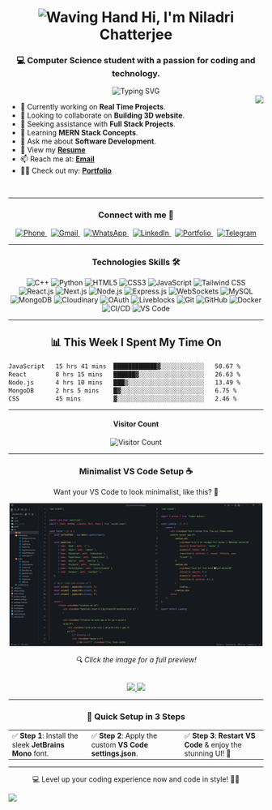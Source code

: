 <h1 align="center">
<img src="https://raw.githubusercontent.com/Tarikul-Islam-Anik/Animated-Fluent-Emojis/master/Emojis/Hand%20gestures/Waving%20Hand.png" alt="Waving Hand" width="35" height="35" /> Hi, I'm Niladri Chatterjee</h1>
<h3 align="center">💻 Computer Science student with a passion for coding and technology.</h3>


<div align="center">

<img src="https://readme-typing-svg.demolab.com?font=Fira+Code&size=22&duration=3000&pause=1000&center=true&vCenter=true&random=false&width=600&height=50&lines=Full+Stack+Developer+%7C+MERN+Specialist;Crafting+elegant+solutions+to+complex+problems;Speed%2C+Security+and+Style+Delivered!;Less+Code%2C+More+Impact.;Real-time%2C+all+the+time." alt="Typing SVG" />
</div>


<img align="right" src="http://github-profile-summary-cards.vercel.app/api/cards/stats?username=niladri-1&theme=2077" height="200em"  />

- 🔭 Currently working on <b>Real Time Projects</b>.
- 👯 Looking to collaborate on <b>Building 3D website</b>.
- 🤝 Seeking assistance with <b>Full Stack Projects</b>.
- 🌱 Learning <b>MERN Stack Concepts</b>.
- 💬 Ask me about <b>Software Development</b>.
- 📄 View my <b><a target="_blank" href="https://drive.google.com/file/d/1BNtnWhw7RoWeUKu44n-iKRC1ysdY2s8L/view?usp=sharing">Resume</a></b>
- 📫 Reach me at: <b><a target="_blank" href="mailto:code.niladri@gmail.com">Email</a></b>
- 👨‍💻 Check out my: <b><a target="_blank" href="https://niladri1.vercel.app">Portfolio</a></b>

<br>

---

<h3 align="center">Connect with me 🤝</h3>
<p align="center">
  <a href="tel:+916296554939" target="_blank">
    <img src="https://img.shields.io/badge/Phone-%2B91%206296554939-2C2C2C?style=for-the-badge&logo=phone&logoColor=white" alt="Phone">
  </a>&nbsp;
  <a href="mailto:code.niladri@gmail.com" target="_blank">
    <img src="https://img.shields.io/badge/Gmail-code.niladri@gmail.com-B22222?style=for-the-badge&logo=gmail&logoColor=white" alt="Gmail">
  </a>&nbsp;
  <a href="https://wa.me/916296554939" target="_blank">
    <img src="https://img.shields.io/badge/WhatsApp-%2B91%206296554939-1C8C4A?style=for-the-badge&logo=whatsapp&logoColor=white" alt="WhatsApp">
  </a>&nbsp;
  <a href="https://linkedin.com/in/niladri1" target="_blank">
    <img src="https://img.shields.io/badge/LinkedIn-niladri1-005B8A?style=for-the-badge&logo=linkedin&logoColor=white" alt="LinkedIn">
  </a>&nbsp;
  <a href="https://niladri1.vercel.app/" target="_blank">
    <img src="https://img.shields.io/badge/Portfolio-Visit-000000?style=for-the-badge&logo=vercel&logoColor=white" alt="Portfolio">
  </a>&nbsp;
  <a href="https://t.me/niladri_chatterjee" target="_blank">
    <img src="https://img.shields.io/badge/Telegram-niladri_chatterjee-006699?style=for-the-badge&logo=telegram&logoColor=white" alt="Telegram">
  </a>
</p>


---

<h3 align="center">Technologies Skills 🛠️</h3>
<p align="center">
  <img src="https://img.shields.io/badge/C++-%2300599C.svg?style=for-the-badge&logo=c%2B%2B&logoColor=white" alt="C++">
  <img src="https://img.shields.io/badge/Python-%231E415E?style=for-the-badge&logo=python&logoColor=%23FFD43B" alt="Python">
  <img src="https://img.shields.io/badge/HTML5-%23C13514.svg?style=for-the-badge&logo=html5&logoColor=white" alt="HTML5">
  <img src="https://img.shields.io/badge/CSS3-%233573A6.svg?style=for-the-badge&logo=css3&logoColor=white" alt="CSS3">
  <img src="https://img.shields.io/badge/JavaScript-%23F7B93E.svg?style=for-the-badge&logo=javascript&logoColor=black" alt="JavaScript">
  <img src="https://img.shields.io/badge/TailwindCSS-%230D9488.svg?style=for-the-badge&logo=tailwind-css&logoColor=white" alt="Tailwind CSS">
  <img src="https://img.shields.io/badge/React-%23149ECA.svg?style=for-the-badge&logo=react&logoColor=black" alt="React.js">
  <img src="https://img.shields.io/badge/Next.js-%23000000.svg?style=for-the-badge&logo=next.js&logoColor=white" alt="Next.js">
  <img src="https://img.shields.io/badge/Node.js-%23359341.svg?style=for-the-badge&logo=node.js&logoColor=white" alt="Node.js">
  <img src="https://img.shields.io/badge/Express.js-%23232323.svg?style=for-the-badge&logo=express&logoColor=white" alt="Express.js">
  <img src="https://img.shields.io/badge/WebSockets-%23FF7B00.svg?style=for-the-badge&logo=socket.io&logoColor=white" alt="WebSockets">
  <img src="https://img.shields.io/badge/MySQL-%234479A1.svg?style=for-the-badge&logo=mysql&logoColor=black" alt="MySQL">
  <img src="https://img.shields.io/badge/MongoDB-%2347A248.svg?style=for-the-badge&logo=mongodb&logoColor=white" alt="MongoDB">
  <img src="https://img.shields.io/badge/Cloudinary-%23F2801E.svg?style=for-the-badge&logo=cloudinary&logoColor=black" alt="Cloudinary">
  <img src="https://img.shields.io/badge/OAuth-%232C8BC6.svg?style=for-the-badge&logo=auth0&logoColor=white" alt="OAuth">
  <img src="https://img.shields.io/badge/Liveblocks-%23000000.svg?style=for-the-badge&logoColor=white" alt="Liveblocks">
  <img src="https://img.shields.io/badge/Git-%23E84E31.svg?style=for-the-badge&logo=git&logoColor=white" alt="Git">
  <img src="https://img.shields.io/badge/GitHub-%23171717.svg?style=for-the-badge&logo=github&logoColor=white" alt="GitHub">
  <img src="https://img.shields.io/badge/Docker-%23176D65.svg?style=for-the-badge&logo=docker&logoColor=white" alt="Docker">
  <img src="https://img.shields.io/badge/CI%2FCD-%232A5FCD.svg?style=for-the-badge&logo=github-actions&logoColor=white" alt="CI/CD">
  <img src="https://img.shields.io/badge/VS_Code-%23007ACC?style=for-the-badge&logo=visual-studio-code&logoColor=white" alt="VS Code">
</p>


---

## <div align="center"> 📊 This Week I Spent My Time On </div>

<!--START_SECTION:waka-->
```text
JavaScript   15 hrs 41 mins  ████████████▓░░░░░░░░░░░░   50.67 %
React        8 hrs 15 mins   ██████▓░░░░░░░░░░░░░░░░░░   26.63 %
Node.js      4 hrs 10 mins   ███▒░░░░░░░░░░░░░░░░░░░░░   13.49 %
MongoDB      2 hrs 5 mins    █▓░░░░░░░░░░░░░░░░░░░░░░░   6.75 %
CSS          45 mins         ▓░░░░░░░░░░░░░░░░░░░░░░░░   2.46 %
```

---

<!-- Profile visitors with animated counter -->
<div align="center">
  <h4>Visitor Count</h4>
  <img src="https://profile-counter.glitch.me/niladri-1/count.svg" alt="Visitor Count" />
</div>

---


<h3 align="center">Minimalist VS Code Setup ☕</h3>
<p align="center">Want your VS Code to look minimalist, like this? 🤔</p>

<p align="center">
  <a href="https://raw.githubusercontent.com/niladri-1/niladri-1/refs/heads/main/VS_Code_demo.png" target="_blank">
    <img src="https://raw.githubusercontent.com/niladri-1/niladri-1/refs/heads/main/VS_Code_demo.png" width="500px" alt="VS Code Setup Preview">
  </a>
</p>

<p align="center"><i>🔍 Click the image for a full preview!</i></p>
  <br>
  <div align="center">
    <a href="https://github.com/niladri-1/niladri-1/raw/main/JetBrainsMono-Regular.ttf">
      <img src="https://img.shields.io/badge/font-JetBrains_Mono-000000?style=flat-square&logo=jetbrains&logoColor=white" />
    </a>
    <a href="https://github.com/niladri-1/niladri-1/blob/main/settings.json">
      <img src="https://img.shields.io/badge/settings-JSON-000000?style=flat-square&logo=visual-studio-code&logoColor=white" />
    </a>
  </div>

---

<h3 align="center"> 🚀 Quick Setup in 3 Steps</h3>
<table align="center">
  <tr>
    <td>✅ <b>Step 1</b>: Install the sleek <b>JetBrains Mono</b> font.</td>
    <td>✅ <b>Step 2</b>: Apply the custom <b>VS Code settings.json</b>.</td>
    <td>✅ <b>Step 3</b>: <b>Restart VS Code</b> & enjoy the stunning UI! 🎉</td>
  </tr>
</table>

---

<p align="center">💻 Level up your coding experience now and code in style! 🚀✨ </p>

<img src="https://raw.githubusercontent.com/Trilokia/Trilokia/379277808c61ef204768a61bbc5d25bc7798ccf1/bottom_header.svg" />